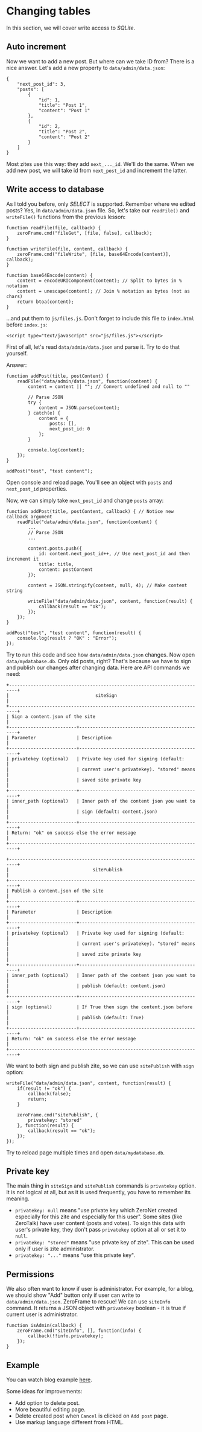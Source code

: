 # Changing tables

In this section, we will cover write access to *SQLite*.


## Auto increment

Now we want to add a new post. But where can we take ID from? There is a nice answer. Let's add a new property to `data/admin/data.json`:

    {
        "next_post_id": 3,
        "posts": [
            {
                "id": 1,
                "title": "Post 1",
                "content": "Post 1"
            },
            {
                "id": 2,
                "title": "Post 2",
                "content": "Post 2"
            }
        ]
    }

Most zites use this way: they add `next_..._id`. We'll do the same. When we add new post, we will take id from `next_post_id` and increment the latter.


## Write access to database

As I told you before, only *SELECT* is supported. Remember where we edited posts? Yes, in `data/admin/data.json` file. So, let's take our `readFile()` and `writeFile()` functions from the previous lesson:

    function readFile(file, callback) {
        zeroFrame.cmd("fileGet", [file, false], callback);
    }
    
    function writeFile(file, content, callback) {
        zeroFrame.cmd("fileWrite", [file, base64Encode(content)], callback);
    }
    
    function base64Encode(content) {
        content = encodeURIComponent(content); // Split to bytes in % notation
        content = unescape(content); // Join % notation as bytes (not as chars)
        return btoa(content);
    }

...and put them to `js/files.js`. Don't forget to include this file to `index.html` before `index.js`:

    <script type="text/javascript" src="js/files.js"></script>


First of all, let's read `data/admin/data.json` and parse it. Try to do that yourself.

Answer:

    function addPost(title, postContent) {
        readFile("data/admin/data.json", function(content) {
            content = content || ""; // Convert undefined and null to ""
            
            // Parse JSON
            try {
                content = JSON.parse(content);
            } catch(e) {
                content = {
                    posts: [],
                    next_post_id: 0
                };
            }
            
            console.log(content);
        });
    }
    
    addPost("test", "test content");

Open console and reload page. You'll see an object with `posts` and `next_post_id` properties.


Now, we can simply take `next_post_id` and change `posts` array:

    function addPost(title, postContent, callback) { // Notice new callback argument
        readFile("data/admin/data.json", function(content) {
            ...
            // Parse JSON
            ...
            
            content.posts.push({
                id: content.next_post_id++, // Use next_post_id and then increment it
                title: title,
                content: postContent
            });
            
            content = JSON.stringify(content, null, 4); // Make content string
            
            writeFile("data/admin/data.json", content, function(result) {
                callback(result == "ok");
            });
        });
    }
    
    addPost("test", "test content", function(result) {
        console.log(result ? "OK" : "Error");
    });

Try to run this code and see how `data/admin/data.json` changes. Now open `data/mydatabase.db`. Only old posts, right? That's because we have to sign and publish our changes after changing data. Here are API commands we need:

    +-------------------------------------------------------------------------+
    |                                siteSign                                 |
    +-------------------------------------------------------------------------+
    | Sign a content.json of the site                                         |
    +-------------------------+-----------------------------------------------+
    | Parameter               | Description                                   |
    +-------------------------+-----------------------------------------------+
    | privatekey (optional)   | Private key used for signing (default:        |
    |                         | current user's privatekey). "stored" means    |
    |                         | saved site private key                        |
    +-------------------------+-----------------------------------------------+
    | inner_path (optional)   | Inner path of the content json you want to    |
    |                         | sign (default: content.json)                  |
    +-------------------------+-----------------------------------------------+
    | Return: "ok" on success else the error message                          |
    +-------------------------------------------------------------------------+
    
    +-------------------------------------------------------------------------+
    |                               sitePublish                               |
    +-------------------------------------------------------------------------+
    | Publish a content.json of the site                                      |
    +-------------------------+-----------------------------------------------+
    | Parameter               | Description                                   |
    +-------------------------+-----------------------------------------------+
    | privatekey (optional)   | Private key used for signing (default:        |
    |                         | current user's privatekey). "stored" means    |
    |                         | saved zite private key                        |
    +-------------------------+-----------------------------------------------+
    | inner_path (optional)   | Inner path of the content json you want to    |
    |                         | publish (default: content.json)               |
    +-------------------------+-----------------------------------------------+
    | sign (optional)         | If True then sign the content.json before     |
    |                         | publish (default: True)                       |
    +-------------------------+-----------------------------------------------+
    | Return: "ok" on success else the error message                          |
    +-------------------------------------------------------------------------+

We want to both sign and publish zite, so we can use `sitePublish` with `sign` option:

    writeFile("data/admin/data.json", content, function(result) {
        if(result != "ok") {
            callback(false);
            return;
        }
        
        zeroFrame.cmd("sitePublish", {
            privatekey: "stored"
        }, function(result) {
            callback(result == "ok");
        });
    });

Try to reload page multiple times and open `data/mydatabase.db`.


## Private key

The main thing in `siteSign` and `sitePublish` commands is `privatekey` option. It is not logical at all, but as it is used frequently, you have to remember its meaning.

- `privatekey: null` means "use private key which ZeroNet created especially for this zite and especially for this user". Some sites (like ZeroTalk) have user content (posts and votes). To sign this data with user's private key, they don't pass `privatekey` option at all or set it to `null`.
- `privatekey: "stored"` means "use private key of zite". This can be used only if user is zite administrator.
- `privatekey: "..."` means "use this private key".


## Permissions

We also often want to know if user is administrator. For example, for a blog, we should show "Add" button only if user can write to `data/admin/data.json`. ZeroFrame to rescue! We can use `siteInfo` command. It returns a JSON object with `privatekey` boolean - it is true if current user is administrator.

    function isAdmin(callback) {
        zeroFrame.cmd("siteInfo", [], function(info) {
            callback(!!info.privatekey);
        });
    }


## Example

You can watch blog example [here](downloads/blog.html).

Some ideas for improvements:

- Add option to delete post.
- More beautiful editing page.
- Delete created post when `Cancel` is clicked on `Add post` page.
- Use markup language different from HTML.

